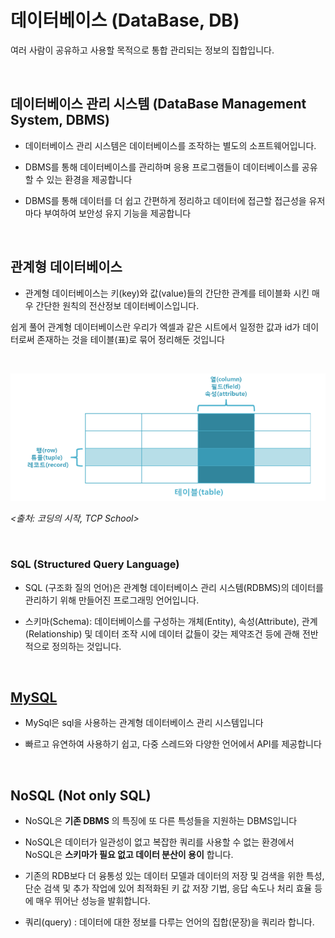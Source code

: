 # 데이터베이스 (DataBase, DB)

여러 사람이 공유하고 사용할 목적으로 통합 관리되는 정보의 집합입니다.

<br>

## 데이터베이스 관리 시스템 (DataBase Management System, DBMS)

- 데이터베이스 관리 시스템은 데이터베이스를 조작하는 별도의 소프트웨어입니다.

- DBMS를 통해 데이터베이스를 관리하며 응용 프로그램들이 데이터베이스를 공유할 수 있는 환경을 제공합니다

- DBMS를 통해 데이터를 더 쉽고 간편하게 정리하고 데이터에 접근할 접근성을 유저마다 부여하여 보안성 유지 기능을 제공합니다

<br>

## 관계형 데이터베이스
  - 관계형 데이터베이스는 키(key)와 값(value)들의 간단한 관계를 테이블화 시킨 매우 간단한 원칙의 전산정보 데이터베이스입니다.

쉽게 풀어 관계형 데이터베이스란 우리가 엑셀과 같은 시트에서
일정한 값과 id가 데이터로써 존재하는 것을 테이블(표)로 묶어 정리해둔 것입니다

<br>

![screensh](/images/Database1.png)

_<출처: 코딩의 시작, TCP School>_

<br>

### SQL (Structured Query Language)

- SQL (구조화 질의 언어)은 관계형 데이터베이스 관리 시스템(RDBMS)의 데이터를 관리하기 위해 만들어진 프로그래밍 언어입니다.

- 스키마(Schema): 데이터베이스를 구성하는 개체(Entity), 속성(Attribute), 관계(Relationship) 및 데이터 조작 시에 데이터 값들이 갖는 제약조건 등에 관해 전반적으로 정의하는 것입니다.

<br>

## [MySQL](https://github.com/honghyunin/TIL/blob/main/DataBase/Mysql/Mysql.md " ")
 - MySql은 sql을 사용하는 관계형 데이터베이스 관리 시스템입니다

 - 빠르고 유연하여 사용하기 쉽고, 다중 스레드와 다양한 언어에서 API를 제공합니다

<br>

 ## NoSQL (Not only SQL)
 - NoSQL은 __기존 DBMS__ 의 특징에 또 다른 특성들을 지원하는 DBMS입니다

- NoSQL은 데이터가 일관성이 없고 복잡한 쿼리를 사용할 수 없는 환경에서 NoSQL은 __스키마가 필요 없고 데이터 분산이 용이__ 합니다.
 - 기존의 RDB보다 더 융통성 있는 데이터 모델과 데이터의 저장 및 검색을 위한 특성, 단순 검색 및 추가 작업에 있어 최적화된 키 값 저장 기법, 응답 속도나 처리 효율 등에 매우 뛰어난 성능을 발휘합니다.

 - 쿼리(query) : 데이터에 대한 정보를 다루는 언어의 집합(문장)을 쿼리라 합니다.